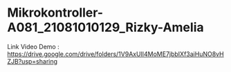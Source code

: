 # Mikrokontroller-A081_21081010129_Rizky-Amelia

Link Video Demo : https://drive.google.com/drive/folders/1V9AxUIl4MoME7jbbIXf3aiHuNO8vHZJB?usp=sharing
